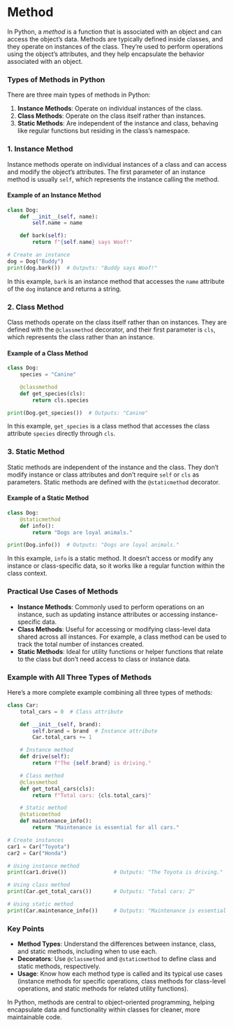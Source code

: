 # Method
In Python, a *method* is a function that is associated with an object and can access the object’s data. Methods are typically defined inside classes, and they operate on instances of the class. They’re used to perform operations using the object’s attributes, and they help encapsulate the behavior associated with an object.

### Types of Methods in Python

There are three main types of methods in Python:
1. **Instance Methods**: Operate on individual instances of the class.
2. **Class Methods**: Operate on the class itself rather than instances.
3. **Static Methods**: Are independent of the instance and class, behaving like regular functions but residing in the class’s namespace.

### 1. **Instance Method**

Instance methods operate on individual instances of a class and can access and modify the object’s attributes. The first parameter of an instance method is usually `self`, which represents the instance calling the method.

#### Example of an Instance Method
```python
class Dog:
    def __init__(self, name):
        self.name = name

    def bark(self):
        return f"{self.name} says Woof!"

# Create an instance
dog = Dog("Buddy")
print(dog.bark())  # Outputs: "Buddy says Woof!"
```

In this example, `bark` is an instance method that accesses the `name` attribute of the `dog` instance and returns a string.

### 2. **Class Method**

Class methods operate on the class itself rather than on instances. They are defined with the `@classmethod` decorator, and their first parameter is `cls`, which represents the class rather than an instance.

#### Example of a Class Method
```python
class Dog:
    species = "Canine"

    @classmethod
    def get_species(cls):
        return cls.species

print(Dog.get_species())  # Outputs: "Canine"
```

In this example, `get_species` is a class method that accesses the class attribute `species` directly through `cls`.

### 3. **Static Method**

Static methods are independent of the instance and the class. They don’t modify instance or class attributes and don’t require `self` or `cls` as parameters. Static methods are defined with the `@staticmethod` decorator.

#### Example of a Static Method
```python
class Dog:
    @staticmethod
    def info():
        return "Dogs are loyal animals."

print(Dog.info())  # Outputs: "Dogs are loyal animals."
```

In this example, `info` is a static method. It doesn’t access or modify any instance or class-specific data, so it works like a regular function within the class context.

### Practical Use Cases of Methods

- **Instance Methods**: Commonly used to perform operations on an instance, such as updating instance attributes or accessing instance-specific data.
- **Class Methods**: Useful for accessing or modifying class-level data shared across all instances. For example, a class method can be used to track the total number of instances created.
- **Static Methods**: Ideal for utility functions or helper functions that relate to the class but don’t need access to class or instance data.

### Example with All Three Types of Methods

Here’s a more complete example combining all three types of methods:

```python
class Car:
    total_cars = 0  # Class attribute

    def __init__(self, brand):
        self.brand = brand  # Instance attribute
        Car.total_cars += 1

    # Instance method
    def drive(self):
        return f"The {self.brand} is driving."

    # Class method
    @classmethod
    def get_total_cars(cls):
        return f"Total cars: {cls.total_cars}"

    # Static method
    @staticmethod
    def maintenance_info():
        return "Maintenance is essential for all cars."

# Create instances
car1 = Car("Toyota")
car2 = Car("Honda")

# Using instance method
print(car1.drive())               # Outputs: "The Toyota is driving."

# Using class method
print(Car.get_total_cars())       # Outputs: "Total cars: 2"

# Using static method
print(Car.maintenance_info())     # Outputs: "Maintenance is essential for all cars."
```

### Key Points 

- **Method Types**: Understand the differences between instance, class, and static methods, including when to use each.
- **Decorators**: Use `@classmethod` and `@staticmethod` to define class and static methods, respectively.
- **Usage**: Know how each method type is called and its typical use cases (instance methods for specific operations, class methods for class-level operations, and static methods for related utility functions).

In Python, methods are central to object-oriented programming, helping encapsulate data and functionality within classes for cleaner, more maintainable code.
